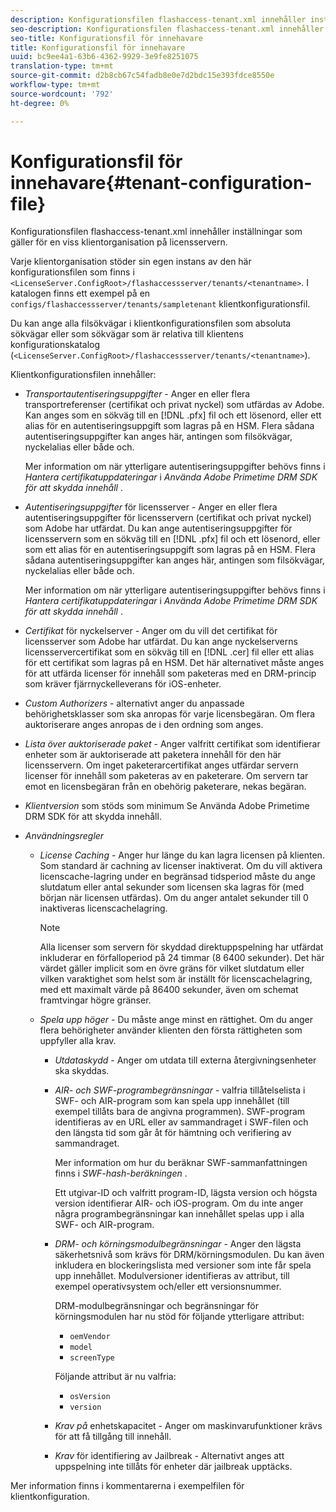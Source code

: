 ```yaml
---
description: Konfigurationsfilen flashaccess-tenant.xml innehåller inställningar som gäller för en viss klientorganisation på licensservern.
seo-description: Konfigurationsfilen flashaccess-tenant.xml innehåller inställningar som gäller för en viss klientorganisation på licensservern.
seo-title: Konfigurationsfil för innehavare
title: Konfigurationsfil för innehavare
uuid: bc9ee4a1-63b6-4362-9929-3e9fe8251075
translation-type: tm+mt
source-git-commit: d2b8cb67c54fadb8e0e7d2bdc15e393fdce8550e
workflow-type: tm+mt
source-wordcount: '792'
ht-degree: 0%

---
```



# Konfigurationsfil för innehavare{#tenant-configuration-file}

Konfigurationsfilen flashaccess-tenant.xml innehåller inställningar som gäller för en viss klientorganisation på licensservern.

Varje klientorganisation stöder sin egen instans av den här konfigurationsfilen som finns i `<LicenseServer.ConfigRoot>/flashaccessserver/tenants/<tenantname>`. I katalogen finns ett exempel på en `configs/flashaccessserver/tenants/sampletenant` klientkonfigurationsfil.

Du kan ange alla filsökvägar i klientkonfigurationsfilen som absoluta sökvägar eller som sökvägar som är relativa till klientens konfigurationskatalog (`<LicenseServer.ConfigRoot>/flashaccessserver/tenants/<tenantname>`).

Klientkonfigurationsfilen innehåller:

* *Transportautentiseringsuppgifter* - Anger en eller flera transportreferenser (certifikat och privat nyckel) som utfärdas av Adobe. Kan anges som en sökväg till en [!DNL .pfx] fil och ett lösenord, eller ett alias för en autentiseringsuppgift som lagras på en HSM. Flera sådana autentiseringsuppgifter kan anges här, antingen som filsökvägar, nyckelalias eller både och.

   Mer information om när ytterligare autentiseringsuppgifter behövs finns i *Hantera certifikatuppdateringar* i *Använda Adobe Primetime DRM SDK för att skydda innehåll* .

* *Autentiseringsuppgifter* för licensserver - Anger en eller flera autentiseringsuppgifter för licensservern (certifikat och privat nyckel) som Adobe har utfärdat. Du kan ange autentiseringsuppgifter för licensservern som en sökväg till en [!DNL .pfx] fil och ett lösenord, eller som ett alias för en autentiseringsuppgift som lagras på en HSM. Flera sådana autentiseringsuppgifter kan anges här, antingen som filsökvägar, nyckelalias eller både och.

   Mer information om när ytterligare autentiseringsuppgifter behövs finns i *Hantera certifikatuppdateringar* i *Använda Adobe Primetime DRM SDK för att skydda innehåll* .

* *Certifikat* för nyckelserver - Anger om du vill det certifikat för licensserver som Adobe har utfärdat. Du kan ange nyckelserverns licensservercertifikat som en sökväg till en [!DNL .cer] fil eller ett alias för ett certifikat som lagras på en HSM. Det här alternativet måste anges för att utfärda licenser för innehåll som paketeras med en DRM-princip som kräver fjärrnyckelleverans för iOS-enheter.

* *Custom Authorizers* - alternativt anger du anpassade behörighetsklasser som ska anropas för varje licensbegäran. Om flera auktoriserare anges anropas de i den ordning som anges.
* *Lista över auktoriserade paket* - Anger valfritt certifikat som identifierar enheter som är auktoriserade att paketera innehåll för den här licensservern. Om inget paketerarcertifikat anges utfärdar servern licenser för innehåll som paketeras av en paketerare. Om servern tar emot en licensbegäran från en obehörig paketerare, nekas begäran.
* *Klientversion* som stöds som minimum Se Använda Adobe Primetime DRM SDK för att skydda innehåll.

* *Användningsregler*

   * *License Caching* - Anger hur länge du kan lagra licensen på klienten. Som standard är cachning av licenser inaktiverat. Om du vill aktivera licenscache-lagring under en begränsad tidsperiod måste du ange slutdatum eller antal sekunder som licensen ska lagras för (med början när licensen utfärdas). Om du anger antalet sekunder till 0 inaktiveras licenscachelagring.

      >[!NOTE]
      >
      >Alla licenser som servern för skyddad direktuppspelning har utfärdat inkluderar en förfalloperiod på 24 timmar (8 6400 sekunder). Det här värdet gäller implicit som en övre gräns för vilket slutdatum eller vilken varaktighet som helst som är inställt för licenscachelagring, med ett maximalt värde på 86400 sekunder, även om schemat framtvingar högre gränser.

   * *Spela upp höger* - Du måste ange minst en rättighet. Om du anger flera behörigheter använder klienten den första rättigheten som uppfyller alla krav.

      * *Utdataskydd* - Anger om utdata till externa återgivningsenheter ska skyddas.
      * *AIR- och SWF-programbegränsningar* - valfria tillåtelselista i SWF- och AIR-program som kan spela upp innehållet (till exempel tillåts bara de angivna programmen). SWF-program identifieras av en URL eller av sammandraget i SWF-filen och den längsta tid som går åt för hämtning och verifiering av sammandraget.

         Mer information om hur du beräknar SWF-sammanfattningen finns i *SWF-hash-beräkningen* .

         Ett utgivar-ID och valfritt program-ID, lägsta version och högsta version identifierar AIR- och iOS-program. Om du inte anger några programbegränsningar kan innehållet spelas upp i alla SWF- och AIR-program.

      * *DRM- och körningsmodulbegränsningar* - Anger den lägsta säkerhetsnivå som krävs för DRM/körningsmodulen. Du kan även inkludera en blockeringslista med versioner som inte får spela upp innehållet. Modulversioner identifieras av attribut, till exempel operativsystem och/eller ett versionsnummer.

         DRM-modulbegränsningar och begränsningar för körningsmodulen har nu stöd för följande ytterligare attribut:

         * `oemVendor`
         * `model`
         * `screenType`

         Följande attribut är nu valfria:

         * `osVersion`
         * `version`
      * *Krav på* enhetskapacitet - Anger om maskinvarufunktioner krävs för att få tillgång till innehåll.
      * *Krav* för identifiering av Jailbreak - Alternativt anges att uppspelning inte tillåts för enheter där jailbreak upptäcks.



Mer information finns i kommentarerna i exempelfilen för klientkonfiguration.
